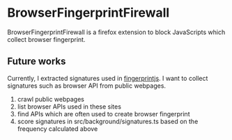 # BrowserFingerprintFirewall
BrowserFingerprintFirewall is a firefox extension to block JavaScripts which collect browser fingerprint.

## Future works
Currently, I extracted signatures used in [fingerprintjs](https://github.com/fingerprintjs/fingerprintjs).
I want to collect signatures such as browser API from public webpages.
1. crawl public webpages
1. list browser APIs used in these sites
1. find APIs which are often used to create browser fingerprint
1. score signatures in src/background/signatures.ts based on the frequency calculated above